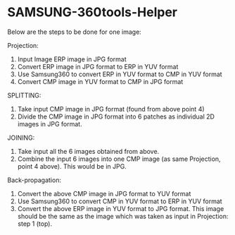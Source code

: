 # SAMSUNG-360tools-Helper

Below are the steps to be done for one image:

Projection:
1. Input Image ERP image in JPG format
2. Convert ERP image in JPG format to ERP in YUV format
3. Use Samsung360 to convert ERP in YUV format to CMP in YUV format
4. Convert CMP image in YUV format to CMP in JPG format

SPLITTING:
1. Take input CMP image in JPG format (found from above point 4)
2. Divide the CMP image in JPG format into 6 patches as individual 2D images in JPG format.
 
JOINING:
1. Take input all the 6 images obtained from above.
2. Combine the input 6 images into one CMP image (as same Projection, point 4 above). This would be in JPG.

Back-propagation:
1. Convert the above CMP image in JPG format to YUV format
2. Use Samsung360 to convert CMP in YUV format to ERP in YUV format
3. Convert the above ERP image in YUV format to JPG format. This image should be the same as the image which was taken as input in Projection: step 1 (top).
